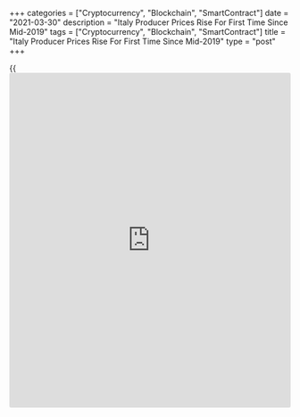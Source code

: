 +++
categories = ["Cryptocurrency", "Blockchain", "SmartContract"]
date = "2021-03-30"
description = "Italy Producer Prices Rise For First Time Since Mid-2019"
tags = ["Cryptocurrency", "Blockchain", "SmartContract"]
title = "Italy Producer Prices Rise For First Time Since Mid-2019"
type = "post"
+++

{{<iframe id="large-banner" src="https://www.bounty.group/#slide=10.0" width="100%" height="600" scrolling="no" style="border: 0px solid rgb(216, 221, 230); border-radius: 3px;">}}

Italy's producer prices rose for the first time in twenty months in
February, data from the statistical office Istat showed on Tuesday.

The producer price index increased 0.7 percent year-on-year in February,
after a 0.3 percent fall in January.

Prices rose for the first time since June 2019, when they grew 0.9
percent.

On a monthly basis, producer prices rose 0.5 percent in February,
following a 1.4 percent increase in the preceding month.

In the domestic market, producer prices grew 0.5 percent month-on-month
in February.

Producer prices in the foreign market increased 0.6 percent monthly in
February.

For comments and feedback [contact](https://www.playgroundfx.com/contact/): editorial@rtt[news](https://www.letsplayfx.com/blog/forex-news-website/).com

[Economic News][1]

 **What parts of the world are seeing the best (and worst) economic
performances lately? Click[here][2] to check out our [Econ Scorecard][2]
and find out! See up-to-the-moment [ranking](https://www.playgroundfx.com/blog/crypto-exchange-ranking/)s for the best and worst
performers in [GDP][3], [unemployment rate][4], [inflation][5] and much
more.**

   1. www.rtt[news](https://www.letsplayfx.com/blog/forex-news-website/).com/Content/EconomicNews.aspx
   2. www.rtt[news](https://www.letsplayfx.com/blog/forex-news-website/).com/economic-scorecard/world-rank/PPI/highest-performance.aspx
   3. www.rtt[news](https://www.letsplayfx.com/blog/forex-news-website/).com/economic-scorecard/world-rank/GDP/highest-performance.aspx
   4. www.rtt[news](https://www.letsplayfx.com/blog/forex-news-website/).com/economic-scorecard/world-rank/unemployment-rate/lowest-performance.aspx
   5. www.rtt[news](https://www.letsplayfx.com/blog/forex-news-website/).com/economic-scorecard/world-rank/CPI/highest-performance.aspx